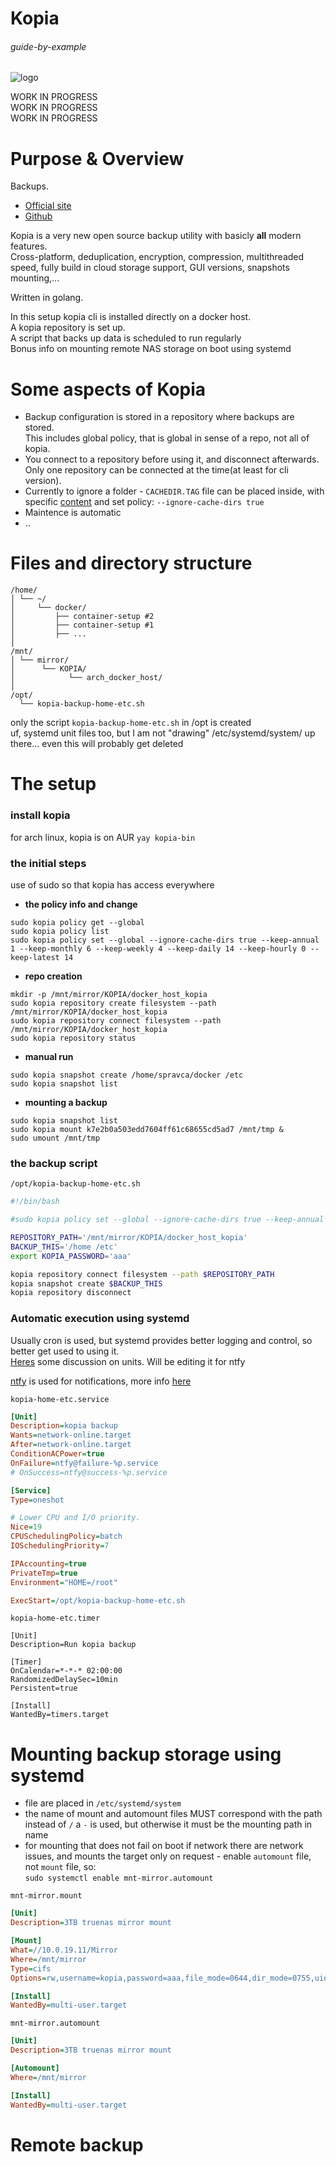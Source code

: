 # Kopia

###### guide-by-example

![logo](https://i.imgur.com/A2mosM6.png)

WORK IN PROGRESS<br>
WORK IN PROGRESS<br>
WORK IN PROGRESS<br>

# Purpose & Overview

Backups.

* [Official site](https://kopia.io/)
* [Github](https://github.com/kopia/kopia)

Kopia is a very new open source backup utility with basicly **all** modern features.</br>
Cross-platform, deduplication, encryption, compression, multithreaded speed,
fully build in cloud storage support, GUI versions, snapshots mounting,...

Written in golang.

In this setup kopia cli is installed directly on a docker host.</br>
A kopia repository is set up.<br>
A script that backs up data is scheduled to run regularly<br>
Bonus info on mounting remote NAS storage on boot using systemd<br>

# Some aspects of Kopia

* Backup configuration is stored in a repository where backups are stored.<br>
  This includes global policy, that is global in sense of a repo, not all of kopia.
* You connect to a repository before using it, and disconnect afterwards.<br>
  Only one repository can be connected at the time(at least for cli version).
* Currently to ignore a folder - `CACHEDIR.TAG` file can be placed inside,
  with specific [content](https://bford.info/cachedir/) 
  and set policy: `--ignore-cache-dirs true`
* Maintence is automatic
* ..

# Files and directory structure

```
/home/
│ └── ~/
│     └── docker/
│         ├── container-setup #2
│         ├── container-setup #1
│         ├── ...
│
/mnt/
│ └── mirror/
│      └── KOPIA/
│            └── arch_docker_host/
│
/opt/
  └── kopia-backup-home-etc.sh
```

only the script `kopia-backup-home-etc.sh` in /opt is created<br>
uf, systemd unit files too, but I am not "drawing" /etc/systemd/system/ up there...
even this will probably get deleted

# The setup

### install kopia

for arch linux, kopia is on AUR `yay kopia-bin`

### the initial steps


use of sudo so that kopia has access everywhere<br>

* **the policy info and change**

`sudo kopia policy get --global`<br>
`sudo kopia policy list`<br>
`sudo kopia policy set --global --ignore-cache-dirs true --keep-annual 1 --keep-monthly 6 --keep-weekly 4 --keep-daily 14 --keep-hourly 0 --keep-latest 14`<br>

* **repo creation**

`mkdir -p /mnt/mirror/KOPIA/docker_host_kopia`<br>
`sudo kopia repository create filesystem --path /mnt/mirror/KOPIA/docker_host_kopia`<br>
`sudo kopia repository connect filesystem --path /mnt/mirror/KOPIA/docker_host_kopia`<br>
`sudo kopia repository status`<br>

* **manual run**

`sudo kopia snapshot create /home/spravca/docker /etc`<br>
`sudo kopia snapshot list`<br>

* **mounting a backup**

`sudo kopia snapshot list`<br>
`sudo kopia mount k7e2b0a503edd7604ff61c68655cd5ad7 /mnt/tmp &`<br>
`sudo umount /mnt/tmp`<br>

### the backup script

`/opt/kopia-backup-home-etc.sh`
```bash
#!/bin/bash

#sudo kopia policy set --global --ignore-cache-dirs true --keep-annual 1 --keep-monthly 6 --keep-weekly 4 --keep-daily 14 --keep-hourly 0 --keep-latest 14

REPOSITORY_PATH='/mnt/mirror/KOPIA/docker_host_kopia'
BACKUP_THIS='/home /etc'
export KOPIA_PASSWORD='aaa'

kopia repository connect filesystem --path $REPOSITORY_PATH
kopia snapshot create $BACKUP_THIS
kopia repository disconnect
```

### Automatic execution using systemd

Usually cron is used, but systemd provides better logging and control,
so better get used to using it.<br>
[Heres](https://github.com/kopia/kopia/issues/2685#issuecomment-1384524828)
some discussion on units. Will be editing it for ntfy 

[ntfy](https://github.com/binwiederhier/ntfy) is used for notifications,
more info [here](https://github.com/DoTheEvo/selfhosted-apps-docker/tree/master/gotify-ntfy-signal#linux-systemd-unit-file-service)

```kopia-home-etc.service```
```ini
[Unit]
Description=kopia backup
Wants=network-online.target
After=network-online.target
ConditionACPower=true
OnFailure=ntfy@failure-%p.service
# OnSuccess=ntfy@success-%p.service

[Service]
Type=oneshot

# Lower CPU and I/O priority.
Nice=19
CPUSchedulingPolicy=batch
IOSchedulingPriority=7

IPAccounting=true
PrivateTmp=true
Environment="HOME=/root"

ExecStart=/opt/kopia-backup-home-etc.sh
```


```kopia-home-etc.timer```
```
[Unit]
Description=Run kopia backup

[Timer]
OnCalendar=*-*-* 02:00:00
RandomizedDelaySec=10min
Persistent=true

[Install]
WantedBy=timers.target
```

# Mounting backup storage using systemd

* file are placed in `/etc/systemd/system`
* the name of mount and automount files MUST correspond with the path<br>
  instead of `/` a `-` is used, but otherwise it must be the mounting path in name
* for mounting that does not fail on boot if network there are network issues,
  and mounts the target only on request - enable `automount` file,
  not `mount` file, so:<br>
  `sudo systemctl enable mnt-mirror.automount`

`mnt-mirror.mount`
```ini
[Unit]
Description=3TB truenas mirror mount

[Mount]
What=//10.0.19.11/Mirror
Where=/mnt/mirror
Type=cifs
Options=rw,username=kopia,password=aaa,file_mode=0644,dir_mode=0755,uid=1000,gid=1000

[Install]
WantedBy=multi-user.target
```

`mnt-mirror.automount`
```ini
[Unit]
Description=3TB truenas mirror mount

[Automount]
Where=/mnt/mirror

[Install]
WantedBy=multi-user.target
```

# Remote backup


